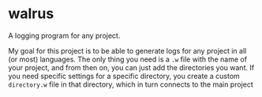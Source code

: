 # walrus
A logging program for any project.

My goal for this project is to be able to generate logs for any project in all (or most) languages.
The only thing you need is a `.w` file with the name of your project, and from then on, you can just add the directories you want.
If you need specific settings for a specific directory, you create a custom `directory.w` file in that directory, 
  which in turn connects to the main project
